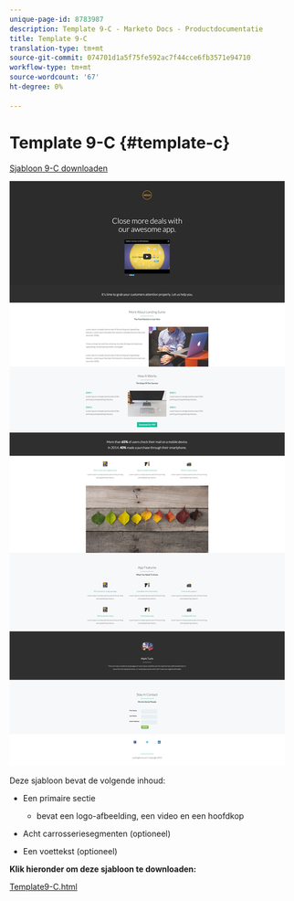 ```yaml
---
unique-page-id: 8783987
description: Template 9-C - Marketo Docs - Productdocumentatie
title: Template 9-C
translation-type: tm+mt
source-git-commit: 074701d1a5f75fe592ac7f44cce6fb3571e94710
workflow-type: tm+mt
source-wordcount: '67'
ht-degree: 0%

---
```



# Template 9-C {#template-c}

[Sjabloon 9-C downloaden](https://docs.marketo.com/download/attachments/8783987/template-9c.html?version=2&amp;modificationdate=1438210724000&amp;api=v2)

![](assets/image2015-7-28-15-3a35-3a30.png)

Deze sjabloon bevat de volgende inhoud:

* Een primaire sectie

   * bevat een logo-afbeelding, een video en een hoofdkop

* Acht carrosseriesegmenten (optioneel)
* Een voettekst (optioneel)

**Klik hieronder om deze sjabloon te downloaden:**

[Template9-C.html](https://docs.marketo.com/download/attachments/8783987/template-9c.html?version=2&amp;modificationdate=1438210724000&amp;api=v2)
